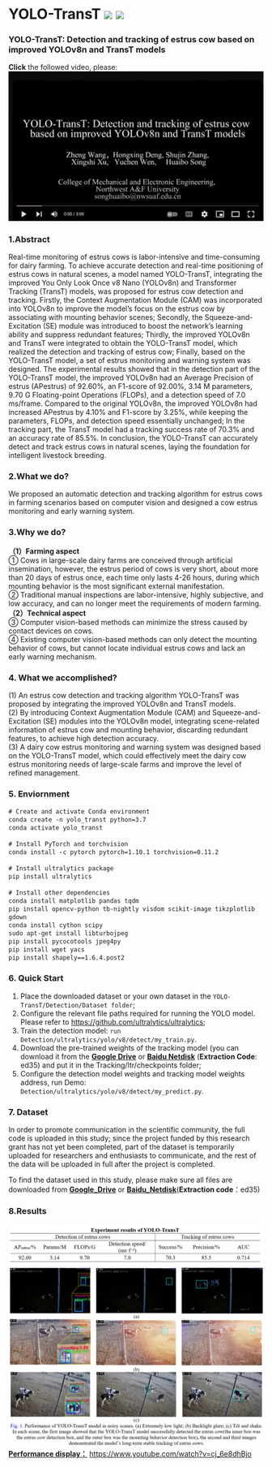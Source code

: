 # YOLO-TransT ![](https://img.shields.io/badge/Contributor-Zheng_Wang-brightgreen.svg)  ![](https://hits.sh/github.com/XingshiXu/ZhengWang_YOLO-TransT.svg?style=plastic&extraCount=20&color=fe7d37)
### YOLO-TransT: Detection and tracking of estrus cow based on improved YOLOv8n and TransT models  
  
**Click** the followed video, please:  
[![Video Title](https://github.com/XingshiXu/ZhengWang_YOLO-TransT/blob/main/1.jpg)](https://www.youtube.com/watch?v=cj_6e8dhBjo)  

 
### 1.Abstract  
Real-time monitoring of estrus cows is labor-intensive and time-consuming for dairy farming. To achieve accurate detection and real-time positioning of estrus cows in natural scenes, a model named YOLO-TransT, integrating the improved You Only Look Once v8 Nano (YOLOv8n) and Transformer Tracking (TransT) models, was proposed for estrus cow detection and tracking. Firstly, the Context Augmentation Module (CAM) was incorporated into YOLOv8n to improve the model’s focus on the estrus cow by associating with mounting behavior scenes; Secondly, the Squeeze-and-Excitation (SE) module was introduced to boost the network’s learning ability and suppress redundant features; Thirdly, the improved YOLOv8n and TransT were integrated to obtain the YOLO-TransT model, which realized the detection and tracking of estrus cow; Finally, based on the YOLO-TransT model, a set of estrus monitoring and warning system was designed. The experimental results showed that in the detection part of the YOLO-TransT model, the improved YOLOv8n had an Average Precision of estrus (APestrus) of 92.60%, an F1-score of 92.00%, 3.14 M parameters, 9.70 G Floating-point Operations (FLOPs), and a detection speed of 7.0 ms/frame. Compared to the original YOLOv8n, the improved YOLOv8n had increased APestrus by 4.10% and F1-score by 3.25%, while keeping the parameters, FLOPs, and detection speed essentially unchanged; In the tracking part, the TransT model had a tracking success rate of 70.3% and an accuracy rate of 85.5%. In conclusion, the YOLO-TransT can accurately detect and track estrus cows in natural scenes, laying the foundation for intelligent livestock breeding.    
  
### 2.What we do?  
We proposed an automatic detection and tracking algorithm for estrus cows in farming scenarios based on computer vision and designed a cow estrus monitoring and early warning system.  

### 3.Why we do?  
**（1）Farming aspect**  
① Cows in large-scale dairy farms are conceived through artificial insemination, however, the estrus period of cows is very short, about more than 20 days of estrus once, each time only lasts 4-26 hours, during which mounting behavior is the most significant external manifestation.  
② Traditional manual inspections are labor-intensive, highly subjective, and low accuracy, and can no longer meet the requirements of modern farming.  
**（2）Technical aspect**  
③ Computer vision-based methods can minimize the stress caused by contact devices on cows.  
④ Existing computer vision-based methods can only detect the mounting behavior of cows, but cannot locate individual estrus cows and lack an early warning mechanism.  

### 4. What we accomplished?  
(1) An estrus cow detection and tracking algorithm YOLO-TransT was proposed by integrating the improved YOLOv8n and TransT models.  
(2) By introducing Context Augmentation Module (CAM) and Squeeze-and-Excitation (SE) modules into the YOLOv8n model, integrating scene-related information of estrus cow and mounting behavior, discarding redundant features, to achieve high detection accuracy.   
(3) A dairy cow estrus monitoring and warning system was designed based on the YOLO-TransT model, which could effectively meet the dairy cow estrus monitoring needs of large-scale farms and improve the level of refined management.  

  

### 5. Enviornment   
 ```
# Create and activate Conda environment
conda create -n yolo_transt python=3.7
conda activate yolo_transt

# Install PyTorch and torchvision
conda install -c pytorch pytorch=1.10.1 torchvision=0.11.2

# Install ultralytics package
pip install ultralytics

# Install other dependencies
conda install matplotlib pandas tqdm
pip install opencv-python tb-nightly visdom scikit-image tikzplotlib gdown
conda install cython scipy
sudo apt-get install libturbojpeg
pip install pycocotools jpeg4py
pip install wget yacs
pip install shapely==1.6.4.post2
```  
### 6. Quick Start   
1. Place the downloaded dataset or your own dataset in the ```YOLO-TransT/Detection/Dataset folder```;  
2. Configure the relevant file paths required for running the YOLO model. Please refer to https://github.com/ultralytics/ultralytics;  
3. Train the detection model: ```run Detection/ultralytics/yolo/v8/detect/my_train.py```.  
4. Download the pre-trained weights of the tracking model (you can download it from the [**Google Drive**](https://drive.google.com/drive/folders/141ugLESIekckWuz_2YrEqxBS9Tpjxx-i?usp=drive_link ) or [**Baidu Netdisk**](https://pan.baidu.com/s/1OpxwcvfrQ8b0rWomOy7WIg) (**Extraction Code**: ed35) and put it in the Tracking/ltr/checkpoints folder;  
5. Configure the detection model weights and tracking model weights address, run Demo: ```Detection/ultralytics/yolo/v8/detect/my_predict.py```.  
    
### 7. Dataset  
In order to promote communication in the scientific community, the full code is uploaded in this study; since the project funded by this research grant has not yet been completed, part of the dataset is temporarily uploaded for researchers and enthusiasts to communicate, and the rest of the data will be uploaded in full after the project is completed.  
  
To find the dataset used in this study, please make sure all files are downloaded from [**Google_Drive**](https://drive.google.com/drive/folders/141ugLESIekckWuz_2YrEqxBS9Tpjxx-i?usp=drive_link) or [**Baidu_Netdisk**](https://pan.baidu.com/s/1OpxwcvfrQ8b0rWomOy7WIg)(**Extraction code**：ed35)
  
### 8.Results  
![结果](https://github.com/XingshiXu/ZhengWang_YOLO-TransT/blob/main/Results.jpg)  
![结果00](https://github.com/XingshiXu/ZhengWang_YOLO-TransT/blob/main/results01.png)  
 [**Performance display：**](https://www.youtube.com/watch?v=cj_6e8dhBjo) https://www.youtube.com/watch?v=cj_6e8dhBjo  
